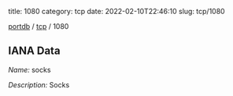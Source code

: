 title: 1080
category: tcp
date: 2022-02-10T22:46:10
slug: tcp/1080

[portdb](/) / [tcp](/category/tcp.html) / 1080


## IANA Data

_Name:_ socks

_Description:_ Socks

